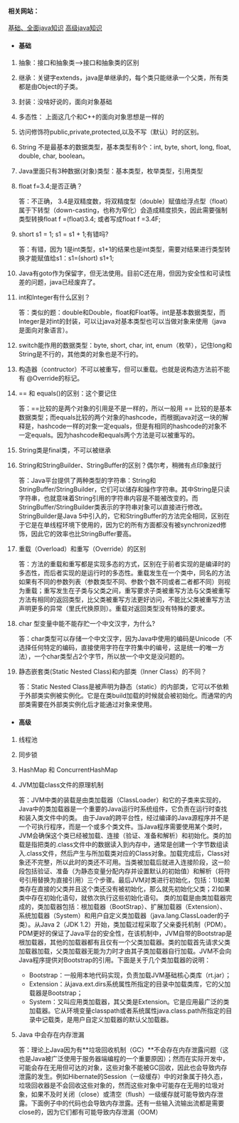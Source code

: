#### 相关网站：

[基础、全面java知识](https://www.cnblogs.com/absfree/p/5568849.html)
[高级java知识](https://blog.csdn.net/hp_yangpeng/article/details/79406099)

#### 

* #### 基础

1. 抽象：接口和抽象类—>接口和抽象类的区别

2. 继承：关键字extends，java是单继承的，每个类只能继承一个父类，所有类都是由Object的子类。

3. 封装：没啥好说的，面向对象基础

4. 多态性： 上面这几个和C++的面向对象思想是一样的

5. 访问修饰符public,private,protected,以及不写（默认）时的区别。

6. String 不是最基本的数据类型，基本类型有8个：int, byte, short, long, float, double, char, boolean。

7. Java里面只有3种数据(对象)类型：基本类型，枚举类型，引用类型

8. float f=3.4;是否正确？


   答：不正确， 3.4是双精度数，将双精度型（double）赋值给浮点型（float）属于下转型（down-casting，也称为窄化）会造成精度损失，因此需要强制类型转换float f =(float)3.4; 或者写成float f =3.4F;

9. short s1 = 1; s1 = s1 + 1;有错吗?

   答：有错，因为 1是int类型，s1+1的结果也是int类型，需要对结果进行类型转换才能赋值给s1：s1=(short) s1+1;

10. Java有goto作为保留字，但无法使用。目前C还在用，但因为安全性和可读性差的问题，java已经废弃了。

11. int和Integer有什么区别？

    答：类似的题：double和Double，float和Float等。int是基本数据类型，而Integer是对int的封装，可以让java对基本类型也可以当做对象来使用（java是面向对象语言）。

12. switch能作用的数据类型：byte, short, char, int, enum（枚举），记住long和String是不行的，其他类的对象也是不行的。

13. 构造器（contructor）不可以被重写，但可以重载。也就是说构造方法前不能有 @Override的标记。

14. == 和 equals()的区别：这个要记住

    答：==比较的是两个对象的引用是不是一样的，所以一般用 == 比较的是基本数据类型；而equals比较的两个对象的hashcode，而根据java对这一块的解释是，hashcode一样的对象一定equals，但是有相同的hashcode的对象不一定equals。因为hashcode和equals两个方法是可以被重写的。

15. String类是final类，不可以被继承

16. String和StringBuilder、StringBuffer的区别？偶尔考，稍微有点印象就行

    答：Java平台提供了两种类型的字符串：String和StringBuffer/StringBuilder，它们可以储存和操作字符串。其中String是只读字符串，也就意味着String引用的字符串内容是不能被改变的。而StringBuffer/StringBuilder类表示的字符串对象可以直接进行修改。StringBuilder是Java 5中引入的，它和StringBuffer的方法完全相同，区别在于它是在单线程环境下使用的，因为它的所有方面都没有被synchronized修饰，因此它的效率也比StringBuffer要高。

17. 重载（Overload）和重写（Override）的区别

    答：方法的重载和重写都是实现多态的方式，区别在于前者实现的是编译时的多态性，而后者实现的是运行时的多态性。重载发生在一个类中，同名的方法如果有不同的参数列表（参数类型不同、参数个数不同或者二者都不同）则视为重载；重写发生在子类与父类之间，重写要求子类被重写方法与父类被重写方法有相同的返回类型，比父类被重写方法更好访问，不能比父类被重写方法声明更多的异常（里氏代换原则）。重载对返回类型没有特殊的要求。

18. char 型变量中能不能存贮一个中文汉字，为什么?

    答：char类型可以存储一个中文汉字，因为Java中使用的编码是Unicode（不选择任何特定的编码，直接使用字符在字符集中的编号，这是统一的唯一方法），一个char类型占2个字节，所以放一个中文是没问题的。

19. 静态嵌套类(Static Nested Class)和内部类（Inner Class）的不同？

    答：Static Nested Class是被声明为静态（static）的内部类，它可以不依赖于外部类实例被实例化。它是在类build加载的时候就会被初始化。而通常的内部类需要在外部类实例化后才能通过对象来使用。




* #### 高级

1. 线程池


2. 同步锁

3. HashMap 和 ConcurrentHashMap

4. JVM加载class文件的原理机制

   答：JVM中类的装载是由类加载器（ClassLoader）和它的子类来实现的，Java中的类加载器是一个重要的Java运行时系统组件，它负责在运行时查找和装入类文件中的类。
   由于Java的跨平台性，经过编译的Java源程序并不是一个可执行程序，而是一个或多个类文件。当Java程序需要使用某个类时，JVM会确保这个类已经被加载、连接（验证、准备和解析）和初始化。类的加载是指把类的.class文件中的数据读入到内存中，通常是创建一个字节数组读入.class文件，然后产生与所加载类对应的Class对象。加载完成后，Class对象还不完整，所以此时的类还不可用。当类被加载后就进入连接阶段，这一阶段包括验证、准备（为静态变量分配内存并设置默认的初始值）和解析（将符号引用替换为直接引用）三个步骤。最后JVM对类进行初始化，包括：1)如果类存在直接的父类并且这个类还没有被初始化，那么就先初始化父类；2)如果类中存在初始化语句，就依次执行这些初始化语句。
   类的加载是由类加载器完成的，类加载器包括：根加载器（BootStrap）、扩展加载器（Extension）、系统加载器（System）和用户自定义类加载器（java.lang.ClassLoader的子类）。从Java 2（JDK 1.2）开始，类加载过程采取了父亲委托机制（PDM）。PDM更好的保证了Java平台的安全性，在该机制中，JVM自带的Bootstrap是根加载器，其他的加载器都有且仅有一个父类加载器。类的加载首先请求父类加载器加载，父类加载器无能为力时才由其子类加载器自行加载。JVM不会向Java程序提供对Bootstrap的引用。下面是关于几个类加载器的说明：

   * Bootstrap：一般用本地代码实现，负责加载JVM基础核心类库（rt.jar）；
   * Extension：从java.ext.dirs系统属性所指定的目录中加载类库，它的父加载器是Bootstrap；
   * System：又叫应用类加载器，其父类是Extension。它是应用最广泛的类加载器。它从环境变量classpath或者系统属性java.class.path所指定的目录中记载类，是用户自定义加载器的默认父加载器。

5. Java 中会存在内存泄漏

   答：理论上Java因为有**垃圾回收机制（GC）**不会存在内存泄露问题（这也是Java被广泛使用于服务器端编程的一个重要原因）；然而在实际开发中，可能会存在无用但可达的对象，这些对象不能被GC回收，因此也会导致内存泄露的发生。例如Hibernate的Session（一级缓存）中的对象属于持久态，垃圾回收器是不会回收这些对象的，然而这些对象中可能存在无用的垃圾对象，如果不及时关闭（close）或清空（flush）一级缓存就可能导致内存泄露。下面例子中的代码也会导致内存泄露。还有一些输入流输出流都是需要close的，因为它们都有可能导致内存泄漏（OOM）

   ​

   ​